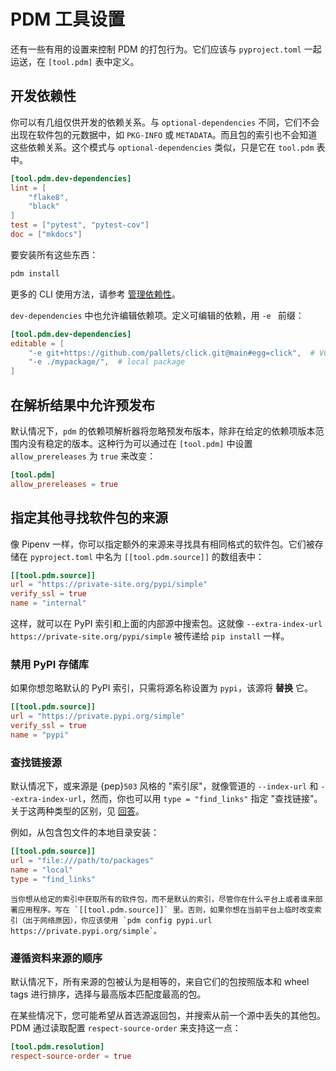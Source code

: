 # PDM 工具设置

还有一些有用的设置来控制 PDM 的打包行为。它们应该与 `pyproject.toml` 一起运送，在 `[tool.pdm]` 表中定义。

## 开发依赖性

你可以有几组仅供开发的依赖关系。与 `optional-dependencies` 不同，它们不会出现在软件包的元数据中，如 `PKG-INFO` 或 `METADATA`。而且包的索引也不会知道这些依赖关系。这个模式与 `optional-dependencies` 类似，只是它在 `tool.pdm` 表中。

```toml
[tool.pdm.dev-dependencies]
lint = [
    "flake8",
    "black"
]
test = ["pytest", "pytest-cov"]
doc = ["mkdocs"]
```

要安装所有这些东西：

```bash
pdm install
```

更多的 CLI 使用方法，请参考 [管理依赖性](../usage/dependency/)。

`dev-dependencies` 中也允许编辑依赖项。定义可编辑的依赖，用 `-e ` 前缀：

```toml
[tool.pdm.dev-dependencies]
editable = [
    "-e git+https://github.com/pallets/click.git@main#egg=click",  # VCS link
    "-e ./mypackage/",  # local package
]
```

## 在解析结果中允许预发布

默认情况下，`pdm` 的依赖项解析器将忽略预发布版本，除非在给定的依赖项版本范围内没有稳定的版本。这种行为可以通过在 `[tool.pdm]` 中设置 `allow_prereleases` 为 `true` 来改变：

```toml
[tool.pdm]
allow_prereleases = true
```

## 指定其他寻找软件包的来源

像 Pipenv 一样，你可以指定额外的来源来寻找具有相同格式的软件包。它们被存储在 `pyproject.toml` 中名为 `[[tool.pdm.source]]` 的数组表中：

```toml
[[tool.pdm.source]]
url = "https://private-site.org/pypi/simple"
verify_ssl = true
name = "internal"
```

这样，就可以在 PyPI 索引和上面的内部源中搜索包。这就像 `--extra-index-url https://private-site.org/pypi/simple` 被传递给 `pip install` 一样。

### 禁用 PyPI 存储库

如果你想忽略默认的 PyPI 索引，只需将源名称设置为 `pypi`，该源将 **替换** 它。

```toml
[[tool.pdm.source]]
url = "https://private.pypi.org/simple"
verify_ssl = true
name = "pypi"
```

### 查找链接源

默认情况下，或来源是 {pep}`503` 风格的 "索引尿"，就像管道的 `--index-url` 和 `--extra-index-url`，然而，你也可以用 `type = "find_links"` 指定 "查找链接"。关于这两种类型的区别，见 [回答](https://stackoverflow.com/a/46651848)。

例如，从包含包文件的本地目录安装：

```toml
[[tool.pdm.source]]
url = "file:///path/to/packages"
name = "local"
type = "find_links"
```

```{admonition} 改变配置值的差异
当你想从给定的索引中获取所有的软件包，而不是默认的索引，尽管你在什么平台上或者谁来部署应用程序。写在 `[[tool.pdm.source]]` 里。否则，如果你想在当前平台上临时改变索引（出于网络原因），你应该使用 `pdm config pypi.url https://private.pypi.org/simple`。
```

### 遵循资料来源的顺序

默认情况下，所有来源的包被认为是相等的，来自它们的包按照版本和 wheel tags 进行排序，选择与最高版本匹配度最高的包。

在某些情况下，您可能希望从首选源返回包，并搜索从前一个源中丢失的其他包。PDM 通过读取配置 `respect-source-order` 来支持这一点：

```toml
[tool.pdm.resolution]
respect-source-order = true
```
